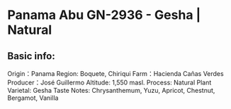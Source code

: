 # Panama Abu GN-2936 - Gesha | Natural

## Basic info:

Origin：Panama
Region: Boquete, Chiriqui
Farm：Hacienda Cañas Verdes
Producer：José Guillermo
Altitude: 1,550 masl.
Process: Natural
Plant Varietal: Gesha
Taste Notes: Chrysanthemum, Yuzu, Apricot, Chestnut, Bergamot, Vanilla

